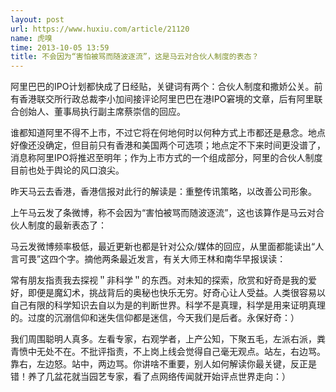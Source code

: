 ```yaml
---
layout: post
url: https://www.huxiu.com/article/21120
name: 虎嗅
time: 2013-10-05 13:59
title: 不会因为“害怕被骂而随波逐流”，这是马云对合伙人制度的表态？
---
```

阿里巴巴的IPO计划都快成了日经贴，关键词有两个：合伙人制度和撒娇公关。前有香港联交所行政总裁李小加间接评论阿里巴巴在港IPO窘境的文章，后有阿里联合创始人、董事局执行副主席蔡崇信的回应。

谁都知道阿里不得不上市，不过它将在何地何时以何种方式上市都还是悬念。地点好像还没确定，但目前只有香港和美国两个可选项；地点定不下来时间更没谱了，消息称阿里IPO将推迟至明年；作为上市方式的一个组成部分，阿里的合伙人制度目前也处于舆论的风口浪尖。

昨天马云去香港，香港信报对此行的解读是：重整传讯策略，以改善公司形象。

上午马云发了条微博，称不会因为“害怕被骂而随波逐流”，这也该算作是马云对合伙人制度的最新表态了：

马云发微博频率极低，最近更新也都是针对公众/媒体的回应，从里面都能读出“人言可畏”这四个字。摘他两条最近发言，有关大师王林和南华早报误读：

常有朋友指责我去探视＂非科学＂的东西。对未知的探索，欣赏和好奇是我的爱好，即便是魔幻术，挑战背后的奥秘也快乐无穷。好奇心让人受益。人类很容易以自己有限的科学知识去自以为是的判断世界。科学不是真理，科学是用来证明真理的。过度的沉溺信仰和迷失信仰都是迷信，今天我们是后者。永保好奇：）

我们周围聪明人真多。左看专家，右观学者，上产公知，下聚五毛，左派右派，粪青愤中无处不在。不批评指责，不上岗上线会觉得自己毫无观点。站左，右边骂。靠右，左边怒。站中，两边骂。你讲啥不重要，别人如何解读你最关键，反正是错！养了几盆花就当园艺专家，看了点网络传闻就开始评点世界走向：）

